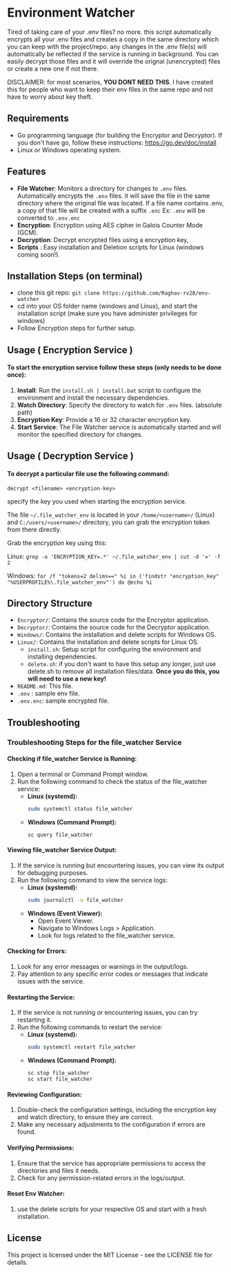 # Environment Watcher

Tired of taking care of your .env files? no more. this script automatically encrypts all your .env files and creates a copy in the same directory which you can keep with the project/repo. any changes in the .env file(s) will automatically be reflected if the service is running in background.
You can easily decrypt those files and it will override the orignal (unencrypted) files or create a new one if not there.

DISCLAIMER: for most scenarios, **YOU DONT NEED THIS**. I have created this for people who want to keep their env files in the same repo and not have to worry about key theft.

## Requirements

- Go programming language (for building the Encryptor and Decryptor).
  If you don't have go, follow these instructions: https://go.dev/doc/install
- Linux or Windows operating system.

## Features

- **File Watcher**: Monitors a directory for changes to `.env` files. Automatically encrypts the `.env` files. it will save the file in the same directory where the original file was located. If a file name contains .env, a copy of that file will be created with a suffix `.enc` Ex: `.env` will be converted to `.env.enc`
- **Encryption**: Encryption using AES cipher in Galois Counter Mode (GCM).
- **Decryption**: Decrypt encrypted files using a encryption key,
- **Scripts** : Easy installation and Deletion scripts for Linux (windows coming soon!).

## Installation Steps (on terminal)

- clone this git repo: `git clone https://github.com/Raghav-rv28/env-watcher`
- cd into your OS folder name (windows and Linux), and start the installation script (make sure you have administer privileges for windows)
- Follow Encryption steps for further setup.

## Usage ( Encryption Service )

#### To start the encryption service follow these steps (only needs to be done once):

1.  **Install**: Run the `install.sh | install.bat` script to configure the environment and install the necessary dependencies.
2.  **Watch Directory**: Specify the directory to watch for `.env` files. (absolute path)
3.  **Encryption Key**: Provide a 16 or 32 character encryption key.
4.  **Start Service**: The File Watcher service is automatically started and will monitor the specified directory for changes.

## Usage ( Decryption Service )

#### To decrypt a particular file use the following command:

```
decrypt <filename> <encryption-key>
```

specify the key you used when starting the encryption service.

The file `~/.file_watcher_env` is located in your `/home/<username>/` (Linux) and `C:/users/<username>/` directory, you can grab the encryption token from there directly.

Grab the encryption key using this:

Linux: `grep -o 'ENCRYPTION_KEY=.*' ~/.file_watcher_env | cut -d '=' -f 2 `

Windows: `for /f "tokens=2 delims==" %i in ('findstr "encryption_key" "%USERPROFILE%\.file_watcher_env"') do @echo %i `

## Directory Structure

- `Encryptor/`: Contains the source code for the Encryptor application.
- `Decryptor/`: Contains the source code for the Decryptor application.
- `Windows/`: Contains the installation and delete scripts for Windows OS.
- `Linux/`: Contains the installation and delete scripts for Linux OS.
  - `install.sh`: Setup script for configuring the environment and installing dependencies.
  - `delete.sh`: if you don't want to have this setup any longer, just use delete.sh to remove all installation files/data. **Once you do this, you will need to use a new key!**
- `README.md`: This file.
- `.env` : sample env file.
- `.env.enc`: sample encrypted file.

## Troubleshooting

### Troubleshooting Steps for the file_watcher Service

#### Checking if file_watcher Service is Running:

1. Open a terminal or Command Prompt window.
2. Run the following command to check the status of the file_watcher service:
   - **Linux (systemd):**
     ```bash
     sudo systemctl status file_watcher
     ```
   - **Windows (Command Prompt):**
     ```batch
     sc query file_watcher
     ```

#### Viewing file_watcher Service Output:

1. If the service is running but encountering issues, you can view its output for debugging purposes.
2. Run the following command to view the service logs:
   - **Linux (systemd):**
     ```bash
     sudo journalctl -u file_watcher
     ```
   - **Windows (Event Viewer):**
     - Open Event Viewer.
     - Navigate to Windows Logs > Application.
     - Look for logs related to the file_watcher service.

#### Checking for Errors:

1. Look for any error messages or warnings in the output/logs.
2. Pay attention to any specific error codes or messages that indicate issues with the service.

#### Restarting the Service:

1. If the service is not running or encountering issues, you can try restarting it.
2. Run the following commands to restart the service:
   - **Linux (systemd):**
     ```bash
     sudo systemctl restart file_watcher
     ```
   - **Windows (Command Prompt):**
     ```batch
     sc stop file_watcher
     sc start file_watcher
     ```

#### Reviewing Configuration:

1. Double-check the configuration settings, including the encryption key and watch directory, to ensure they are correct.
2. Make any necessary adjustments to the configuration if errors are found.

#### Verifying Permissions:

1. Ensure that the service has appropriate permissions to access the directories and files it needs.
2. Check for any permission-related errors in the logs/output.

#### Reset Env Watcher:
1. use the delete scripts for your respective OS and start with a fresh installation.

## License

This project is licensed under the MIT License - see the LICENSE file for details.
